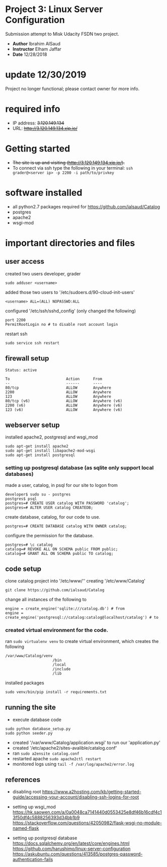 # Project 3: Linux Server Configuration
Submission attempt to Misk Udacity FSDN two project. 
* **Author** Ibrahim AlSaud
* **Instructor** Elham Jaffar
* **Date** 12/28/2018

# update 12/30/2019
Project no longer functional; please contact owner for more info.

# required info
* IP address: ~~3.120.149.134~~
* URL: ~~http://3.120.149.134.xip.io/~~


# Getting started
* ~~The site is up and visiting (http://3.120.149.134.xip.io/).~~
* To connect via ssh type the following in your terminal:
```ssh grader@<server ip> -p 2200 -i path/to/privkey```


# software installed
* all python2.7 packages required for https://github.com/ialsaud/Catalog
* postgres
* apache2
* wsgi-mod


# important directories and files
## user access
created two users developer, grader
```
sudo adduser <username>
```
added those two users to '/etc/sudoers.d/90-cloud-init-users'
```
<username> ALL=(ALL) NOPASSWD:ALL
```
configured '/etc/ssh/sshd_config' (only changed the following)
```
port 2200
PermitRootLogin no # to disable root account login
```
restart ssh
```
sudo service ssh restart
```

## firewall setup
```
Status: active

To                         Action      From
--                         ------      ----
80/tcp                     ALLOW       Anywhere
2200                       ALLOW       Anywhere
123                        ALLOW       Anywhere
80/tcp (v6)                ALLOW       Anywhere (v6)
2200 (v6)                  ALLOW       Anywhere (v6)
123 (v6)                   ALLOW       Anywhere (v6)
```



## webserver setup
installed apache2, postgresql and wsgi_mod
```
sudo apt-get install apache2
sudo apt-get install libapache2-mod-wsgi
sudo apt-get install postgresql
```

### setting up postgresql database (as sqlite only support local databases)
made a user, catalog, in psql for our site to logon from
```
developer$ sudo su - postgres
postgres$ psql
postgres=# CREATE USER catalog WITH PASSWORD 'catalog';
postgres=# ALTER USER catalog CREATEDB;
```
create database, catalog, for our code to use.
```
postgres=# CREATE DATABASE catalog WITH OWNER catalog;
```
configure the permission for the database.
```
postgres=# \c catalog
catalog=# REVOKE ALL ON SCHEMA public FROM public;
catalog=# GRANT ALL ON SCHEMA public TO catalog; 
```

## code setup
clone catalog project into '/etc/www/'' creating '/etc/www/Catalog'
```
git clone https://github.com/ialsaud/Catalog
```

change all instances of the following to
```
engine = create_engine('sqlite:///catalog.db') # from
engine = create_engine('postgresql://catalog:catalog@localhost/catalog') # to
```

### created virtual environment for the code.
ran ```sudo virtualenv venv``` to create virtual environment, which creates the following
```
/var/www/Catalog/venv
                     /bin
                     /local
                     /include
                     /lib
```
installed packages
```
sudo venv/bin/pip install -r requirements.txt
```

## running the site
* execute database code
```
sudo python database_setup.py
sudo python seeder.py
```
* created '/var/www/Catalog/application.wsgi' to run our 'application.py'
* created '/etc/apache2/sites-avalible/catalog.conf'
* ran ```sudo a2ensite catalog.conf```
* restarted apache ```sudo apache2ctl restart```
* monitored logs using ```tail -f /var/log/apache2/error.log```






## references

* disabling root
https://www.a2hosting.com/kb/getting-started-guide/accessing-your-account/disabling-ssh-logins-for-root

* setting up wsgi_mod 
https://hk.saowen.com/a/0a0048ca7141440d0553425e8df46b16cdf4c13f50df4c5888256393d34bb1b9
https://stackoverflow.com/questions/42050982/flask-wsgi-no-module-named-flask

* setting up postgresql database 
https://docs.sqlalchemy.org/en/latest/core/engines.html
https://github.com/harushimo/linux-server-configuration
https://askubuntu.com/questions/413585/postgres-password-authentication-fails